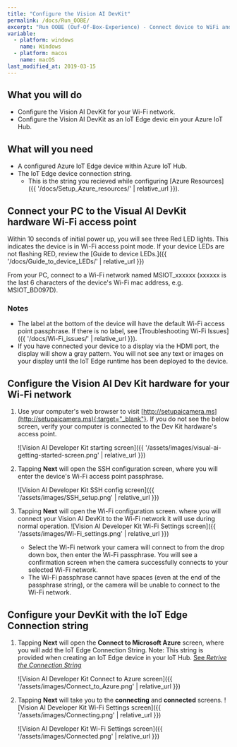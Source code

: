 ```yaml
---
title: "Configure the Vision AI DevKit"
permalink: /docs/Run_OOBE/
excerpt: "Run OOBE (Ouf-Of-Box-Experience) - Connect device to WiFi and IoT Hub"
variable:
  - platform: windows
    name: Windows
  - platform: macos
    name: macOS
last_modified_at: 2019-03-15
---
```

## What you will do

- Configure the Vision AI DevKit for your Wi-Fi network.
- Configure the Vision AI DevKit as an IoT Edge devic ein your Azure IoT Hub.

## What will you need

- A configured Azure IoT Edge device within Azure IoT Hub.
- The IoT Edge device connection string.
  - This is the string you recieved while configuring [Azure Resources]({{ '/docs/Setup_Azure_resources/' | relative_url }}).

## Connect your PC to the Visual AI DevKit hardware Wi-Fi access point

Within 10 seconds of initial power up, you will see three Red LED lights. This indicates the device is in Wi-Fi access point mode. If your device LEDs are not flashing RED, review the [Guide to device LEDs.]({{ '/docs/Guide_to_device_LEDs/' | relative_url }})

From your PC, connect to a Wi-Fi network named MSIOT_xxxxxx (xxxxxx is the last 6 characters of the device's Wi-Fi mac address, e.g. MSIOT_BD097D).

### Notes

- The label at the bottom of the device will have the default Wi-Fi access point passphrase. If there is no label, see [Troubleshooting Wi-Fi Issues]({{ '/docs/Wi-Fi_issues/' | relative_url }}).
- If you have connected your device to a display via the HDMI port, the display will show a gray pattern. You will not see any text or images on your display until the IoT Edge runtime has been deployed to the device.

## Configure the Vision AI Dev Kit hardware for your Wi-Fi network

1. Use your computer's web browser to visit [http://setupaicamera.ms](http://setupaicamera.ms){:target="_blank"}. If you do not see the below screen, verify your computer is connected to the Dev Kit hardware's access point.

    ![Vision AI Developer Kit starting screen]({{ '/assets/images/visual-ai-getting-started-screen.png' | relative_url }})

2. Tapping **Next** will open the SSH configuration screen, where you will enter the device's Wi-Fi access point passphrase.

    ![Vision AI Developer Kit SSH config screen]({{ '/assets/images/SSH_setup.png' | relative_url }})

3. Tapping **Next** will open the Wi-Fi configuration screen. where you will connect your Vision AI DevKit to the Wi-Fi network it will use during normal operation.
    ![Vision AI Developer Kit Wi-Fi Settings screen]({{ '/assets/images/Wi-Fi_settings.png' | relative_url }})
    - Select the Wi-Fi network your camera will connect to from the drop down box, then enter the Wi-Fi passphrase. You will see a confirmation screen when the camera successfully connects to your selected Wi-Fi network.
    - The Wi-Fi passphrase cannot have spaces (even at the end of the passphrase string), or the camera will be unable to connect to the Wi-Fi network.

## Configure your DevKit with the IoT Edge Connection string

1. Tapping **Next** will open the **Connect to Microsoft Azure** screen, where you will add the IoT Edge Connection String. Note: This string is provided when creating an IoT Edge device in your IoT Hub. [See *Retrive the Connection String*](https://docs.microsoft.com/en-us/azure/iot-edge/how-to-register-device-portal#retrieve-the-connection-string)

    ![Vision AI Developer Kit Connect to Azure screen]({{ '/assets/images/Connect_to_Azure.png' | relative_url }})

2. Tapping **Next** will take you to the **connecting** and **connected** screens.
    ![Vision AI Developer Kit Wi-Fi Settings screen]({{ '/assets/images/Connecting.png' | relative_url }})

    ![Vision AI Developer Kit Wi-Fi Settings screen]({{ '/assets/images/Connected.png' | relative_url }})
